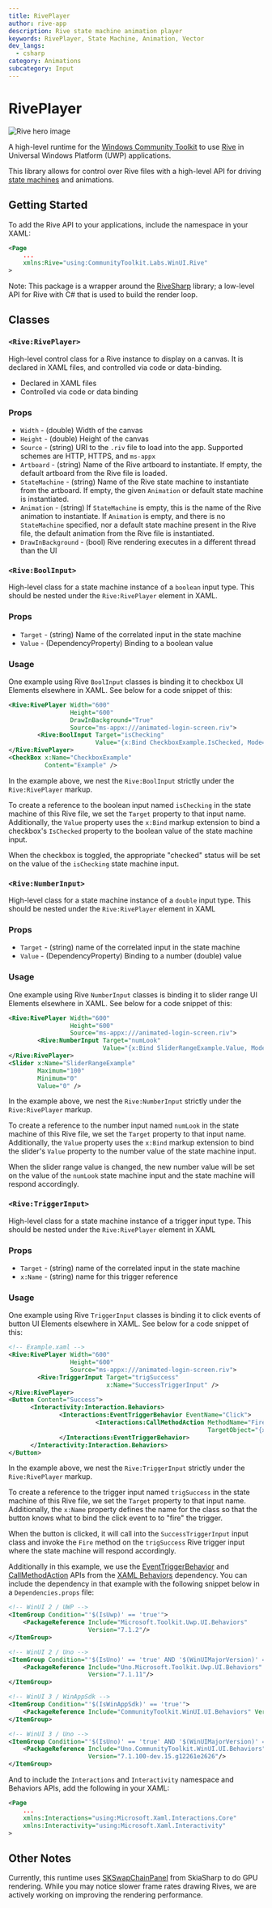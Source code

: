 ```yaml
---
title: RivePlayer
author: rive-app
description: Rive state machine animation player
keywords: RivePlayer, State Machine, Animation, Vector
dev_langs:
  - csharp
category: Animations
subcategory: Input
---
```


<!-- To know about all the available Markdown syntax, Check out https://docs.microsoft.com/contribute/markdown-reference -->
<!-- Ensure you remove all comments before submission, to ensure that there are no formatting issues when displaying this page.  -->
<!-- It is recommended to check how the Documentation will look in the sample app, before Merging a PR -->
<!-- **Note:** All links to other docs.microsoft.com pages should be relative without locale, i.e. for the one above would be /contribute/markdown-reference -->
<!-- Included images should be optimized for size and not include any Intellectual Property references. -->

# RivePlayer

![Rive hero image](https://rive-app.notion.site/image/https%3A%2F%2Fs3-us-west-2.amazonaws.com%2Fsecure.notion-static.com%2Fff44ed5f-1eea-4154-81ef-84547e61c3fd%2Frive_notion.png?table=block&id=f198cab2-c0bc-4ce8-970c-42220379bcf3&spaceId=9c949665-9ad9-445f-b9c4-5ee204f8b60c&width=2000&userId=&cache=v2)

A high-level runtime for the [Windows Community Toolkit](https://docs.microsoft.com/windows/communitytoolkit/) to use [Rive](https://rive.app) in Universal Windows Platform (UWP) applications.

This library allows for control over Rive files with a high-level API for driving [state machines](https://help.rive.app/editor/state-machine) and animations.


## Getting Started

To add the Rive API to your applications, include the namespace in your XAML:

```xml
<Page 
    ...
    xmlns:Rive="using:CommunityToolkit.Labs.WinUI.Rive"
>
```

Note: This package is a wrapper around the [RiveSharp](https://github.com/rive-app/rive-sharp) library; a low-level API for Rive with C# that is used to build the render loop.

## Classes

### `<Rive:RivePlayer>`

High-level control class for a Rive instance to display on a canvas. It is declared in XAML files, and controlled via code or data-binding.

- Declared in XAML files
- Controlled via code or data binding

### Props

- `Width` - (double) Width of the canvas
- `Height` - (double) Height of the canvas
- `Source` - (string) URI to the `.riv` file to load into the app. Supported schemes are HTTP, HTTPS, and `ms-appx`
- `Artboard` - (string) Name of the Rive artboard to instantiate. If empty, the default artboard from the Rive file is loaded.
- `StateMachine` - (string) Name of the Rive state machine to instantiate from the artboard. If empty, the given `Animation` or default state machine is instantiated.
- `Animation` - (string) If `StateMachine` is empty, this is the name of the Rive animation to instantiate. If `Animation` is empty, and there is no `StateMachine` specified, nor a default state machine present in the Rive file, the default animation from the Rive file is instantiated.
- `DrawInBackground` - (bool) Rive rendering executes in a different thread than the UI

### `<Rive:BoolInput>`

High-level class for a state machine instance of a `boolean` input type. This should be nested under the `Rive:RivePlayer` element in XAML.

### Props

- `Target` - (string) Name of the correlated input in the state machine
- `Value` - (DependencyProperty) Binding to a boolean value

### Usage

One example using Rive `BoolInput` classes is binding it to checkbox UI Elements elsewhere in XAML. See below for a code snippet of this:

```xml
<Rive:RivePlayer Width="600"
                 Height="600"
                 DrawInBackground="True"
                 Source="ms-appx:///animated-login-screen.riv">
		<Rive:BoolInput Target="isChecking"
		                Value="{x:Bind CheckboxExample.IsChecked, Mode=OneWay}" />
</Rive:RivePlayer>
<CheckBox x:Name="CheckboxExample"
          Content="Example" />
```

In the example above, we nest the `Rive:BoolInput` strictly under the `Rive:RivePlayer` markup.

To create a reference to the boolean input named `isChecking` in the state machine of this Rive file, we set the `Target` property to that input name. Additionally, the `Value` property uses the `x:Bind` markup extension to bind a checkbox's `IsChecked` property to the boolean value of the state machine input.

When the checkbox is toggled, the appropriate "checked" status will be set on the value of the `isChecking` state machine input.

### `<Rive:NumberInput>`

High-level class for a state machine instance of a `double` input type. This should be nested under the `Rive:RivePlayer` element in XAML

### Props

- `Target` - (string) name of the correlated input in the state machine
- `Value` - (DependencyProperty) Binding to a number (double) value

### Usage

One example using Rive `NumberInput` classes is binding it to slider range UI Elements elsewhere in XAML. See below for a code snippet of this:

```xml
<Rive:RivePlayer Width="600"
				 Height="600"
				 Source="ms-appx:///animated-login-screen.riv">
		<Rive:NumberInput Target="numLook"
				          Value="{x:Bind SliderRangeExample.Value, Mode=OneWay}" />
</Rive:RivePlayer>
<Slider x:Name="SliderRangeExample"
        Maximum="100"
        Minimum="0"
        Value="0" />
```

In the example above, we nest the `Rive:NumberInput` strictly under the `Rive:RivePlayer` markup.

To create a reference to the number input named `numLook` in the state machine of this Rive file, we set the `Target` property to that input name. Additionally, the `Value` property uses the `x:Bind` markup extension to bind the slider's `Value` property to the number value of the state machine input.

When the slider range value is changed, the new number value will be set on the value of the `numLook` state machine input and the state machine will respond accordingly.

### `<Rive:TriggerInput>`

High-level class for a state machine instance of a trigger input type. This should be nested under the `Rive:RivePlayer` element in XAML

### Props

- `Target` - (string) name of the correlated input in the state machine
- `x:Name` - (string) name for this trigger reference

### Usage

One example using Rive `TriggerInput` classes is binding it to click events of button UI Elements elsewhere in XAML. See below for a code snippet of this:

```xml
<!-- Example.xaml -->  
<Rive:RivePlayer Width="600"
				 Height="600"
				 Source="ms-appx:///animated-login-screen.riv">
		<Rive:TriggerInput Target="trigSuccess"
						   x:Name="SuccessTriggerInput" />
</Rive:RivePlayer>
<Button Content="Success">
	  <Interactivity:Interaction.Behaviors>
			  <Interactions:EventTriggerBehavior EventName="Click">
						<Interactions:CallMethodAction MethodName="Fire"
												       TargetObject="{x:Bind SuccessTriggerInput}" />
			  </Interactions:EventTriggerBehavior>
      </Interactivity:Interaction.Behaviors>
</Button>
```

In the example above, we nest the `Rive:TriggerInput` strictly under the `Rive:RivePlayer` markup.

To create a reference to the trigger input named `trigSuccess` in the state machine of this Rive file, we set the `Target` property to that input name. Additionally, the `x:Name` property defines the name for the class so that the button knows what to bind the click event to to "fire" the trigger.

When the button is clicked, it will call into the `SuccessTriggerInput` input class and invoke the `Fire`  method on the `trigSuccess` Rive trigger input where the state machine will respond accordingly.

Additionally in this example, we use the [EventTriggerBehavior](https://github.com/Microsoft/XamlBehaviors/wiki/EventTriggerBehavior) and [CallMethodAction](https://github.com/Microsoft/XamlBehaviors/wiki/CallMethodAction) APIs from the [XAML Behaviors](https://github.com/Microsoft/XamlBehaviors/wiki) dependency. You can include the dependency in that example with the following snippet below in a `Dependencies.props` file:

```xml
<!-- WinUI 2 / UWP -->
<ItemGroup Condition="'$(IsUwp)' == 'true'">
    <PackageReference Include="Microsoft.Toolkit.Uwp.UI.Behaviors"
                      Version="7.1.2"/>
</ItemGroup>

<!-- WinUI 2 / Uno -->
<ItemGroup Condition="'$(IsUno)' == 'true' AND '$(WinUIMajorVersion)' == '2'">
    <PackageReference Include="Uno.Microsoft.Toolkit.Uwp.UI.Behaviors"
                      Version="7.1.11"/>
</ItemGroup>

<!-- WinUI 3 / WinAppSdk -->
<ItemGroup Condition="'$(IsWinAppSdk)' == 'true'">
    <PackageReference Include="CommunityToolkit.WinUI.UI.Behaviors" Version="7.1.2"/>
</ItemGroup>

<!-- WinUI 3 / Uno -->
<ItemGroup Condition="'$(IsUno)' == 'true' AND '$(WinUIMajorVersion)' == '3'">
    <PackageReference Include="Uno.CommunityToolkit.WinUI.UI.Behaviors"
                      Version="7.1.100-dev.15.g12261e2626"/>
</ItemGroup>
```

And to include the `Interactions` and `Interactivity` namespace and Behaviors APIs, add the following in your XAML:
```xml
<Page
    ...
    xmlns:Interactions="using:Microsoft.Xaml.Interactions.Core"
    xmlns:Interactivity="using:Microsoft.Xaml.Interactivity"
>
```

## Other Notes

Currently, this runtime uses [SKSwapChainPanel](https://docs.microsoft.com/en-us/dotnet/api/skiasharp.views.uwp.skswapchainpanel?view=skiasharp-views-2.88) from SkiaSharp to do GPU rendering. While you may notice slower frame rates drawing Rives, we are actively working on improving the rendering performance.
